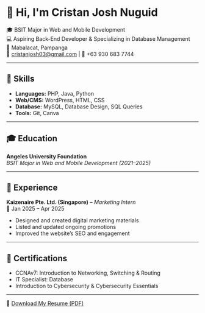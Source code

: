 # 👋 Hi, I'm Cristan Josh Nuguid

🎓 BSIT Major in Web and Mobile Development  
💻 Aspiring Back-End Developer & Specializing in Database Management    
📍 Mabalacat, Pampanga  
📧 cristanjosh03@gmail.com | 📱 +63 930 683 7744  

---

## 🔧 Skills
- **Languages:** PHP, Java, Python
- **Web/CMS:** WordPress, HTML, CSS
- **Database:** MySQL, Database Design, SQL Queries
- **Tools:** Git, Canva

---

## 🎓 Education
**Angeles University Foundation**  
_BSIT Major in Web and Mobile Development (2021–2025)_

---

## 💼 Experience
**Kaizenaire Pte. Ltd. (Singapore)** – *Marketing Intern*  
📅 Jan 2025 – Apr 2025  
- Designed and created digital marketing materials  
- Listed and updated ongoing promotions  
- Improved the website’s SEO and engagement

---

## 📜 Certifications
- CCNAv7: Introduction to Networking, Switching & Routing  
- IT Specialist: Database  
- Introduction to Cybersecurity & Cybersecurity Essentials

---

📄 [Download My Resume (PDF)](https://github.com/YOUR_USERNAME/YOUR_REPO/raw/main/Nuguid-Cristan-Josh_Resume.pdf)

